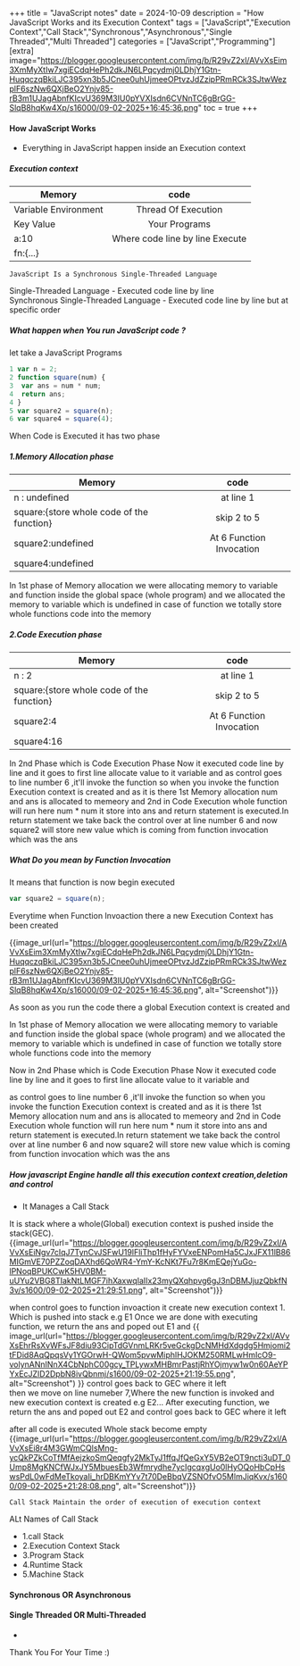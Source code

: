 +++
title = "JavaScript notes"
date = 2024-10-09
description = "How JavaScript Works and its Execution Context"
tags = ["JavaScript","Execution Context","Call Stack","Synchronous","Asynchronous","Single Threaded","Multi Threaded"]
categories = ["JavaScript","Programming"]
[extra]
image="https://blogger.googleusercontent.com/img/b/R29vZ2xl/AVvXsEim3XmMyXtIw7xgiECdqHePh2dkJN6LPqcydmj0LDhjY1Gtn-HuqqczqBkiLJC395xn3b5JCnee0uhUjmeeOPtvzJdZzipPRmRCk3SJtwWezplF6szNw6QXjBeO2Ynjv85-rB3m1UJagAbnfKIcvU369M3IU0pYVXIsdn6CVNnTC6gBrGG-SlqB8hqKw4Xp/s16000/09-02-2025+16:45:36.png"
  toc = true
+++

#### How JavaScript Works 
- Everything in JavaScript happen inside an Execution context 
##### Execution context 

|Memory        | code           |
| ------------- |:-------------:|
|Variable Environment | Thread Of Execution|
|Key Value   |Your Programs | 
| a:10 |   Where code line by line Execute     |  
|fn:{...}|| 

`JavaScript Is a Synchronous Single-Threaded Language`

 
Single-Threaded Language - Executed code line by line  
Synchronous Single-Threaded Language - Executed code line by line but at specific order 

##### What happen when You run JavaScript code ?
let take a JavaScript Programs
```JavaScript
1 var n = 2;
2 function square(num) {
3  var ans = num * num;
4  return ans;
4 }
5 var square2 = square(n);
6 var square4 = square(4);
```
When Code is Executed it has two phase

##### 1.Memory Allocation phase
|Memory        | code           |
| ------------- |:-------------:|
|n : undefined | at line 1 |
|square:{store whole code of the function}   | skip 2 to 5|
| square2:undefined |At 6 Function Invocation      |
|square4:undefined ||
In 1st phase of Memory allocation  we were allocating memory to variable and function inside the global space (whole program) and we allocated the memory to variable which is undefined in case of function we totally store whole functions code into the memory 

##### 2.Code Execution phase
|Memory        | code           |
| ------------- |:-------------:|
|n : 2 | at line 1 |
|square:{store whole code of the function}   | skip 2 to 5|
| square2:4 |At 6 Function Invocation      |
|square4:16 ||
In 2nd Phase which is Code Execution Phase Now it executed code line by line and 
it goes to first line allocate value to it variable and 
as control goes to line number 6 ,it'll invoke the function so when you invoke the function Execution context is created and as it is there 1st Memory allocation num and ans is allocated to memeory and 2nd in Code Execution whole function will run here num * num it store into ans and return statement is executed.In return statement we take back the control over at line number 6 and now square2 will store new value which is coming from function invocation which was the ans 


##### What Do you mean by Function Invocation 
It means that function is now begin executed 
```js
var square2 = square(n);
```
Everytime when Function Invoaction there a new Execution Context has been created 

{{image_url(url="https://blogger.googleusercontent.com/img/b/R29vZ2xl/AVvXsEim3XmMyXtIw7xgiECdqHePh2dkJN6LPqcydmj0LDhjY1Gtn-HuqqczqBkiLJC395xn3b5JCnee0uhUjmeeOPtvzJdZzipPRmRCk3SJtwWezplF6szNw6QXjBeO2Ynjv85-rB3m1UJagAbnfKIcvU369M3IU0pYVXIsdn6CVNnTC6gBrGG-SlqB8hqKw4Xp/s16000/09-02-2025+16:45:36.png", alt="Screenshot")}}

As soon as you run the code there a global Execution context is created and 

In 1st phase of Memory allocation  we were allocating memory to variable and function inside the global space (whole program) and we allocated the memory to variable which is undefined in case of function we totally store whole functions code into the memory 

Now in 2nd Phase which is Code Execution Phase Now it executed code line by line and 
it goes to first line allocate value to it variable and 

as control goes to line number 6 ,it'll invoke the function so when you invoke the function Execution context is created and as it is there 1st Memory allocation num and ans is allocated to memeory and 2nd in Code Execution whole function will run here num * num it store into ans and return statement is executed.In return statement we take back the control over at line number 6 and now square2 will store new value which is coming from function invocation which was the ans  

##### How javascript Engine handle all this execution context creation,deletion and control 
- It Manages a Call Stack

It is stack where a whole(Global) execution context is pushed inside the stack(GEC). 
{{image_url(url="https://blogger.googleusercontent.com/img/b/R29vZ2xl/AVvXsEiNgv7cIqJ7TynCvJSFwU19lFliThp1fHyFYVxeENPomHa5CJxJFX11lB86MIGmVE70PZZoqDAXhd6QoWR4-YmY-KcNKt7Fu7r8KmEQejYuGo-lPNoqBPUKCwK5HV0BM-uUYu2VBG8TIakNtLMGF7ihXaxwqIaIIx23myQXqhpvg6gJ3nDBMJjuzQbkfN3v/s1600/09-02-2025+21:29:51.png", alt="Screenshot")}}

 when control goes to function invoaction it create new execution context 1. Which is pushed into stack e.g E1 Once we are done with executing function, we return the ans and poped out E1 and 
{{ image_url(url="https://blogger.googleusercontent.com/img/b/R29vZ2xl/AVvXsEhrRsXvWFsJF8diu93CipTdGVnmLRKr5veGckgDcNMHdXdgdg5Hmjomi2tFDid8AqQpqsVy1YGOrwH-QWom5pvwMiphlHJOKM250RMLwHmIcO9-volynANnINnX4CbNphC00gcy_TPLywxMHBmrPastjRhYOjmyw1w0n60AeYPYxEcJZID2DpbN8ivQbnmj/s1600/09-02-2025+21:19:55.png", alt="Screenshot") }}
control goes back to GEC where it left  
then we move on line numeber 7,Where the new function is invoked and new execution context is created e.g E2...
After executing function, we return the ans and poped out E2 and control goes back to GEC where it left

after all code is executed Whole stack become empty
{{image_url(url="https://blogger.googleusercontent.com/img/b/R29vZ2xl/AVvXsEi8r4M3GWmCQlsMng-ycQkPZkCoTfMfAejzkoSmQeqgfy2MkTyJ1ffqJfQeGxY5VB2eOT9ncti3uDT_0Ump8MgKNCfWJxJY5MbuesEb3Wfmrydhe7ycIgcqxgUo0lHyOQoHbCpHswsPdL0wFdMeTkoyaIi_hrDBKmYYv7t70DeBbqVZSNOfvO5MlmJiqKvx/s1600/09-02-2025+21:28:08.png", alt="Screenshot")}}

`Call Stack Maintain the order of execution of execution context`

ALt Names of Call Stack 
- 1.call Stack
- 2.Execution Context Stack
- 3.Program Stack
- 4.Runtime Stack
- 5.Machine Stack
#### Synchronous OR Asynchronous
#### Single Threaded OR Multi-Threaded
-


Thank You For Your Time :)
